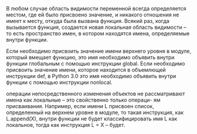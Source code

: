 В любом случае область видимости переменной всегда определяется местом, где ей было присвоено значение, и никакого
отношения не имеет к месту, откуда была вызвана функция.
Всякий раз, когда вызывается функция, создается новая локальная область видимости – то есть пространство имен, в котором находятся имена, определяемые внутри функции.

Если необходимо присвоить значение имени верхнего уровня в модуле, который вмещает функцию, это имя необходимо объявить внутри функции глобальным с помощью инструкции global. Если необходимо присвоить значение имени, которое находится в объемлющей инструкции def, в Python 3.0 это имя необходимо объявить внутри функции с помощью
инструкции nonlocal.

операции непосредственного изменения объектов не рассматривают имена как локальные – это свойственно только операци-
ям присваивания. Например, если имени L присвоен список, определенный на верхнем уровне в модуле, то такая инструкция, как L.append(X), внутри функции не будет классифицировать имя L как локальное, тогда как инструкция L
= X – будет. 